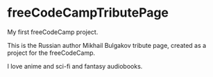 # freeCodeCampTributePage

My first freeCodeCamp project.

This is the Russian author Mikhail Bulgakov tribute page, created as a project for the freeCodeCamp.

I love anime and sci-fi and fantasy audiobooks. 
